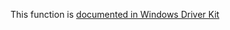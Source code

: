 This function is [documented in Windows Driver Kit](https://learn.microsoft.com/en-us/windows-hardware/drivers/ddi/wdm/nf-wdm-rtlcheckbit)
